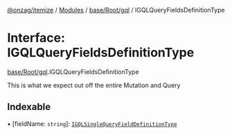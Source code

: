 [@onzag/itemize](../README.md) / [Modules](../modules.md) / [base/Root/gql](../modules/base_Root_gql.md) / IGQLQueryFieldsDefinitionType

# Interface: IGQLQueryFieldsDefinitionType

[base/Root/gql](../modules/base_Root_gql.md).IGQLQueryFieldsDefinitionType

This is what we expect out off the entire Mutation and Query

## Indexable

▪ [fieldName: `string`]: [`IGQLSingleQueryFieldDefinitionType`](base_Root_gql.IGQLSingleQueryFieldDefinitionType.md)
